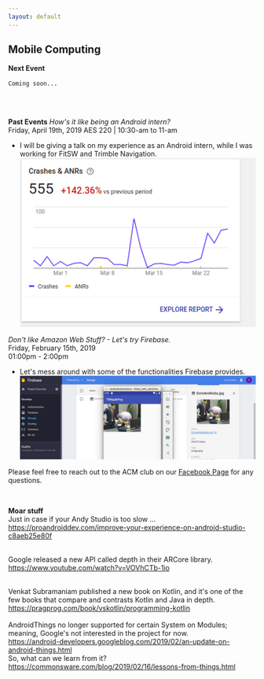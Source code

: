 ```yaml
---
layout: default
---
```

## Mobile Computing
**Next Event**
```
Coming soon...
```
<br>
<br>


**Past Events**
*How's it like being an Android intern?* <br>
Friday, April 19th, 2019 AES 220 | 10:30-am to 11-am <br>

* I will be giving a talk on my experience as an Android intern, while
I was working for FitSW and Trimble Navigation.
 ![Alt text](./MyMistake.png?raw=true "Time to put out the fire.")

*Don't like Amazon Web Stuff? - Let's try Firebase.*<br>
Friday, February 15th, 2019 <br>
01:00pm - 2:00pm
<br>

   * Let's mess around with some of the functionalities Firebase provides.
    ![Alt text](./2019_Feb_SIG.jpg?raw=true "Lonely Gourment and Firebase")

Please feel free to reach out to the ACM club on our [Facebook Page](https://www.facebook.com/MSUDenverACM/) for any questions.
<br>

<br>

**Moar stuff**
<br>
Just in case if your Andy Studio is too slow ...<br>
<https://proandroiddev.com/improve-your-experience-on-android-studio-c8aeb25e80f>
<br><br>

Google released a new API called depth in their ARCore library.<br>
<https://www.youtube.com/watch?v=VOVhCTb-1io><br>
<br>

Venkat Subramaniam published a new book on Kotlin, and it's one of the few books that compare and contrasts
Kotlin and Java in depth.<br>
<https://pragprog.com/book/vskotlin/programming-kotlin><br>
<br>
AndroidThings no longer supported for certain System on Modules; meaning, Google's not interested in the project for now.<br>
<https://android-developers.googleblog.com/2019/02/an-update-on-android-things.html><br>
So, what can we learn from it?<br>
<https://commonsware.com/blog/2019/02/16/lessons-from-things.html><br>
